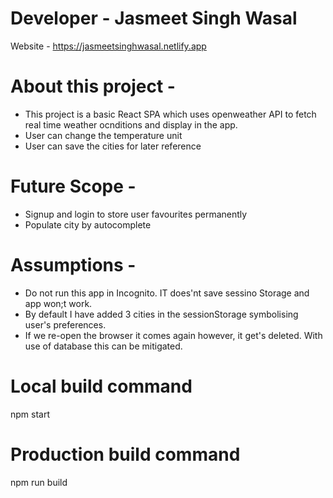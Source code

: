 # Developer - Jasmeet Singh Wasal
Website - https://jasmeetsinghwasal.netlify.app

# About this project -
- This project is a basic React SPA which uses openweather API to fetch real time weather ocnditions and display in the app.
- User can change the temperature unit
- User can save the cities for later reference

# Future Scope -
- Signup and login to store user favourites permanently
- Populate city by autocomplete

# Assumptions -
- Do not run this app in Incognito. IT does'nt save sessino Storage  and app won;t work.
- By default I have added 3 cities in the sessionStorage symbolising user's preferences.
- If we re-open the browser it comes again however, it get's deleted. With use of database this can be mitigated.

# Local build command
npm start

# Production build command
npm run build 

